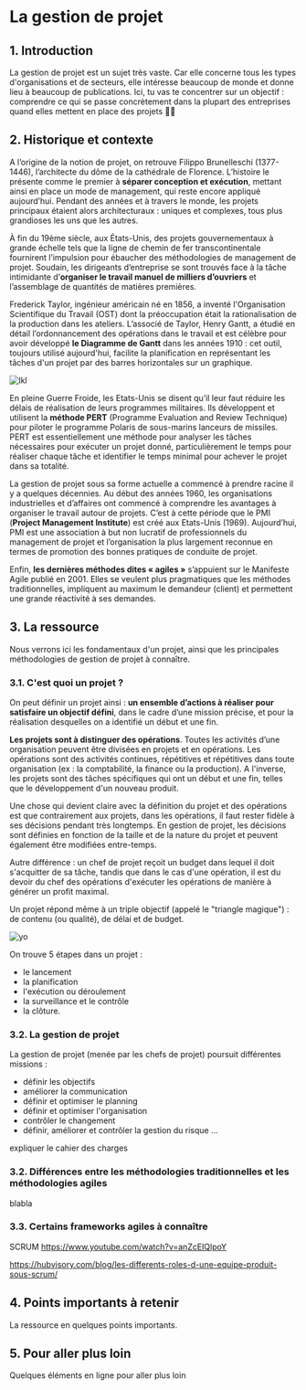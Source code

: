 # La gestion de projet

## 1. Introduction
La gestion de projet est un sujet très vaste. Car elle concerne tous les types d'organisations et de secteurs, elle intéresse beaucoup de monde et donne lieu à beaucoup de publications. Ici, tu vas te concentrer sur un objectif : comprendre ce qui se passe concrètement dans la plupart des entreprises quand elles mettent en place des projets 💼💼

## 2. Historique et contexte
A l’origine de la notion de projet, on retrouve Filippo Brunelleschi (1377-1446), l’architecte du dôme de la cathédrale de Florence. L’histoire le présente comme le premier à **séparer conception et exécution**, mettant ainsi en place un mode de management, qui reste encore appliqué aujourd’hui. Pendant des années et à travers le monde, les projets principaux étaient alors architecturaux : uniques et complexes, tous plus grandioses les uns que les autres.

À fin du 19ème siècle, aux États-Unis, des projets gouvernementaux à grande échelle tels que la ligne de chemin de fer transcontinentale fournirent l’impulsion pour ébaucher des méthodologies de management de projet. Soudain, les dirigeants d’entreprise se sont trouvés face à la tâche intimidante d’**organiser le travail manuel de milliers d’ouvriers** et l’assemblage de quantités de matières premières.

Frederick Taylor, ingénieur américain né en 1856, a inventé l'Organisation Scientifique du Travail (OST) dont la préoccupation était la rationalisation de la production dans les ateliers. L’associé de Taylor, Henry Gantt, a étudié en détail l’ordonnancement des opérations dans le travail et est célèbre pour avoir développé **le Diagramme de Gantt** dans les années 1910 : cet outil, toujours utilisé aujourd'hui, facilite la planification en représentant les tâches d'un projet par des barres horizontales sur un graphique. 

![lkl](https://fr.projectpro.eu/files/2011/10/gantt.png)

En pleine Guerre Froide, les Etats-Unis se disent qu’il leur faut réduire les délais de réalisation de leurs programmes militaires. Ils développent et utilisent la **méthode PERT** (Programme Evaluation and Review Technique) pour piloter le programme Polaris de sous-marins lanceurs de missiles. PERT est essentiellement une méthode pour analyser les tâches nécessaires pour exécuter un projet donné, particulièrement le temps pour réaliser chaque tâche et identifier le temps minimal pour achever le projet dans sa totalité.

La gestion de projet sous sa forme actuelle a commencé à prendre racine il y a quelques décennies. Au début des années 1960, les organisations industrielles et d’affaires ont commencé à comprendre les avantages à organiser le travail autour de projets. C’est à cette période que le PMI (**Project Management Institute**) est créé aux Etats-Unis (1969). Aujourd’hui, PMI est une association à but non lucratif de professionnels du management de projet et l’organisation la plus largement reconnue en termes de promotion des bonnes pratiques de conduite de projet.

Enfin, **les dernières méthodes dites « agiles »** s’appuient sur le Manifeste Agile publié en 2001. Elles se veulent plus pragmatiques que les méthodes traditionnelles, impliquent au maximum le demandeur (client) et permettent une grande réactivité à ses demandes.


## 3. La ressource
Nous verrons ici les fondamentaux d'un projet, ainsi que les principales méthodologies de gestion de projet à connaître.

### 3.1. C'est quoi un projet ?
On peut définir un projet ainsi : **un ensemble d’actions à réaliser pour satisfaire un objectif défini**, dans le cadre d’une mission précise, et pour la réalisation desquelles on a identifié un début et une fin. 

**Les projets sont à distinguer des opérations**. Toutes les activités d’une organisation peuvent être divisées en projets et en opérations. Les opérations sont des activités continues, répétitives et répétitives dans toute organisation (ex : la comptabilité, la finance ou la production). A l'inverse, les projets sont des tâches spécifiques qui ont un début et une fin, telles que le développement d'un nouveau produit. 

Une chose qui devient claire avec la définition du projet et des opérations est que contrairement aux projets, dans les opérations, il faut rester fidèle à ses décisions pendant très longtemps. En gestion de projet, les décisions sont définies en fonction de la taille et de la nature du projet et peuvent également être modifiées entre-temps. 

Autre différence : un chef de projet reçoit un budget dans lequel il doit s'acquitter de sa tâche, tandis que dans le cas d'une opération, il est du devoir du chef des opérations d'exécuter les opérations de manière à générer un profit maximal.

Un projet répond même à un triple objectif (appelé le "triangle magique") : de contenu (ou qualité), de délai et de budget. 

![yo](https://methodo-projet.fr/wp-content/uploads/2018/08/IMG_PPT_0065.jpg)

On trouve 5 étapes dans un projet : 
- le lancement
- la planification
- l'exécution ou déroulement
- la surveillance et le contrôle
- la clôture.

### 3.2. La gestion de projet

La gestion de projet (menée par les chefs de projet) poursuit différentes missions :
- définir les objectifs
- améliorer la communication
- définir et optimiser le planning
- définir et optimiser l'organisation
- contrôler le changement
- définir, améliorer et contrôler la gestion du risque ...


expliquer le cahier des charges

### 3.2. Différences entre les méthodologies traditionnelles et les méthodologies agiles
blabla

### 3.3. Certains frameworks agiles à connaître

SCRUM
https://www.youtube.com/watch?v=anZcEIQlpoY

https://hubvisory.com/blog/les-differents-roles-d-une-equipe-produit-sous-scrum/


## 4. Points importants à retenir
La ressource en quelques points importants.

## 5. Pour aller plus loin
Quelques éléments en ligne pour aller plus loin
